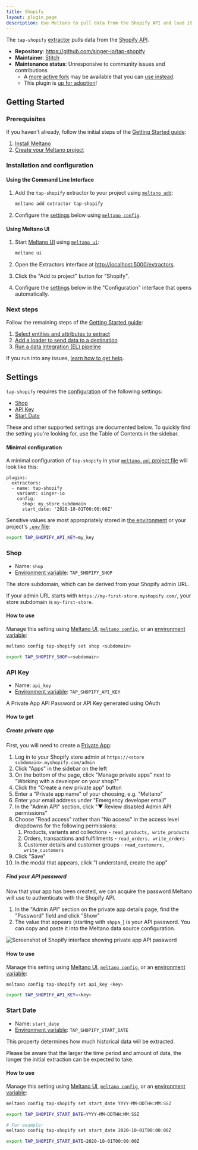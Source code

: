 ```yaml
---
title: Shopify
layout: plugin_page
description: Use Meltano to pull data from the Shopify API and load it into Snowflake, PostgreSQL, and more
---
```



The `tap-shopify` [extractor](https://meltano.com/plugins/extractors/) pulls data from the [Shopify API](https://shopify.dev/docs/admin-api/rest/reference).

- **Repository**: <https://github.com/singer-io/tap-shopify>
- **Maintainer**: [Stitch](https://www.stitchdata.com/)
- **Maintenance status**: Unresponsive to community issues and contributions
  - A [more active fork](https://github.com/singer-io/tap-shopify/network) may be available that you can [use instead](https://meltano.com/docs/plugin-management.html#using-a-custom-fork-of-a-plugin).
  - This plugin is [up for adoption](https://meltano.com/docs/contributor-guide.html#adopting-a-plugin)!

## Getting Started

### Prerequisites

If you haven't already, follow the initial steps of the [Getting Started guide](https://meltano.com/docs/getting-started.html):

1. [Install Meltano](https://meltano.com/docs/getting-started.html#install-meltano)
1. [Create your Meltano project](https://meltano.com/docs/getting-started.html#create-your-meltano-project)

### Installation and configuration

#### Using the Command Line Interface

1. Add the `tap-shopify` extractor to your project using [`meltano add`](https://meltano.com/docs/command-line-interface.html#add):

    ```bash
    meltano add extractor tap-shopify
    ```

1. Configure the [settings](#settings) below using [`meltano config`](https://meltano.com/docs/command-line-interface.html#config).

#### Using Meltano UI

1. Start [Meltano UI](https://meltano.com/docs/ui.html) using [`meltano ui`](https://meltano.com/docs/command-line-interface.html#ui):

    ```bash
    meltano ui
    ```

1. Open the Extractors interface at <http://localhost:5000/extractors>.
1. Click the "Add to project" button for "Shopify".
1. Configure the [settings](#settings) below in the "Configuration" interface that opens automatically.

### Next steps

Follow the remaining steps of the [Getting Started guide](https://meltano.com/docs/getting-started.html):

1. [Select entities and attributes to extract](https://meltano.com/docs/getting-started.html#select-entities-and-attributes-to-extract)
1. [Add a loader to send data to a destination](https://meltano.com/docs/getting-started.html#add-a-loader-to-send-data-to-a-destination)
1. [Run a data integration (EL) pipeline](https://meltano.com/docs/getting-started.html#run-a-data-integration-el-pipeline)

If you run into any issues, [learn how to get help](https://meltano.com/docs/getting-help.html).

## Settings

`tap-shopify` requires the [configuration](https://meltano.com/docs/configuration.html) of the following settings:

- [Shop](#shop)
- [API Key](#api-key)
- [Start Date](#start-date)

These and other supported settings are documented below.
To quickly find the setting you're looking for, use the Table of Contents in the sidebar.

#### Minimal configuration

A minimal configuration of `tap-shopify` in your [`meltano.yml` project file](https://meltano.com/docs/project.html#meltano-yml-project-file) will look like this:

```yml{5-7}
plugins:
  extractors:
  - name: tap-shopify
    variant: singer-io
    config:
      shop: my_store_subdomain
      start_date: '2020-10-01T00:00:00Z'
```

Sensitive values are most appropriately stored in [the environment](https://meltano.com/docs/configuration.html#configuring-settings) or your project's [`.env` file](https://meltano.com/docs/project.html#env):

```bash
export TAP_SHOPIFY_API_KEY=my_key
```

### Shop

- Name: `shop`
- [Environment variable](https://meltano.com/docs/configuration.html#configuring-settings): `TAP_SHOPIFY_SHOP`

The store subdomain, which can be derived from your Shopify admin URL.

If your admin URL starts with `https://my-first-store.myshopify.com/`, your store subdomain is `my-first-store`.

#### How to use

Manage this setting using [Meltano UI](#using-meltano-ui), [`meltano config`](https://meltano.com/docs/command-line-interface.html#config), or an [environment variable](https://meltano.com/docs/configuration.html#configuring-settings):

```bash
meltano config tap-shopify set shop <subdomain>

export TAP_SHOPIFY_SHOP=<subdomain>
```

### API Key

- Name: `api_key`
- [Environment variable](https://meltano.com/docs/configuration.html#configuring-settings): `TAP_SHOPIFY_API_KEY`

A Private App API Password or API Key generated using OAuth

#### How to get

##### Create private app

First, you will need to create a [Private App](https://help.shopify.com/en/manual/apps/private-apps):

1. Log in to your Shopify store admin at `https://<store subdomain>.myshopify.com/admin`
2. Click "Apps" in the sidebar on the left
3. On the bottom of the page, click "Manage private apps" next to "Working with a developer on your shop?"
4. Click the "Create a new private app" button
5. Enter a "Private app name" of your choosing, e.g. "Meltano"
6. Enter your email address under "Emergency developer email"
7. In the "Admin API" section, click "▼ Review disabled Admin API permissions"
8. Choose "Read access" rather than "No access" in the access level dropdowns for the following permissions:
   1. Products, variants and collections - `read_products, write_products`
   2. Orders, transactions and fulfillments - `read_orders, write_orders`
   3. Customer details and customer groups - `read_customers, write_customers`
9. Click "Save"
10. In the modal that appears, click "I understand, create the app"

##### Find your API password

Now that your app has been created, we can acquire the password Meltano will use to authenticate with the Shopify API.

1. In the "Admin API" section on the private app details page, find the "Password" field and click "Show"
2. The value that appears (starting with `shppa_`) is your API password. You can copy and paste it into the Meltano data source configuration.

![Screenshot of Shopify interface showing private app API password](/images/tap-shopify/private-app-api-password.png)

#### How to use

Manage this setting using [Meltano UI](#using-meltano-ui), [`meltano config`](https://meltano.com/docs/command-line-interface.html#config), or an [environment variable](https://meltano.com/docs/configuration.html#configuring-settings):

```bash
meltano config tap-shopify set api_key <key>

export TAP_SHOPIFY_API_KEY=<key>
```

### Start Date

- Name: `start_date`
- [Environment variable](https://meltano.com/docs/configuration.html#configuring-settings): `TAP_SHOPIFY_START_DATE`

This property determines how much historical data will be extracted.

Please be aware that the larger the time period and amount of data, the longer the initial extraction can be expected to take.

#### How to use

Manage this setting using [Meltano UI](#using-meltano-ui), [`meltano config`](https://meltano.com/docs/command-line-interface.html#config), or an [environment variable](https://meltano.com/docs/configuration.html#configuring-settings):

```bash
meltano config tap-shopify set start_date YYYY-MM-DDTHH:MM:SSZ

export TAP_SHOPIFY_START_DATE=YYYY-MM-DDTHH:MM:SSZ

# For example:
meltano config tap-shopify set start_date 2020-10-01T00:00:00Z

export TAP_SHOPIFY_START_DATE=2020-10-01T00:00:00Z
```
